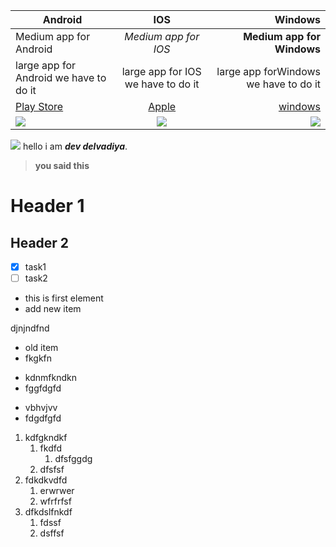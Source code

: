 Android | IOS | Windows
--- | :---: | ---:
Medium app for Android | *Medium app for IOS* | **Medium app for Windows**
large app for Android we have to do it | large app for IOS we have to do it | large app forWindows we have to do it
[Play Store](https://play.google.com/store/games?utm_source=apac_med&hl=en-IN&utm_medium=hasem&utm_content=Jun1223&utm_campaign=Evergreen&pcampaignid=MKT-EDR-apac-in-1003227-med-hasem-py-Evergreen-Jun1223-Text_Search_BKWS-BKWS%7CONSEM_kwid_43700076784774234_creativeid_480977734961_device_c&gclid=EAIaIQobChMI1KyRhKv3_wIV9JNmAh3fNQHFEAAYASAAEgK9XvD_BwE&gclsrc=aw.ds) | [Apple](https://www.apple.com/in/safari/) | [windows](https://www.microsoft.com/en-us/windows?r=1)
![](https://www.freepnglogos.com/uploads/android-logo-png/android-logo-healthy-information-5.png) | ![](https://wallpapers.com/images/hd/apple-logo-scenery-y6hr6uenmn8eru5o.jpg) | ![](https://upload.wikimedia.org/wikipedia/commons/thumb/5/5f/Windows_logo_-_2012.svg/1024px-Windows_logo_-_2012.svg.png)

[![](https://img.youtube.com/vi/PQsJR8ci3J0/maxresdefault.jpg)](https://youtu.be/PQsJR8ci3J0)
hello i am **_dev delvadiya_**.

> **you said this**

# Header 1
## Header 2
+ [x] task1
+ [ ] task2
- this is first element
- add new item

djnjndfnd

+ old item
+ fkgkfn
- kdnmfkndkn
- fggfdgfd
* vbhvjvv
* fdgdfgfd
1. kdfgkndkf
   1. fkdfd
      1. dfsfggdg
   3. dfsfsf
2. fdkdkvdfd
   1. erwrwer
   2. wfrfrfsf
4. dfkdslfnkdf
   1. fdssf
   2. dsffsf
